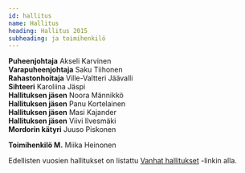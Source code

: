 ```yaml
---
id: hallitus
name: Hallitus
heading: Hallitus 2015
subheading: ja toimihenkilö
---
```


**Puheenjohtaja** 			Akseli Karvinen   
**Varapuheenjohtaja** 		Saku Tiihonen   
**Rahastonhoitaja** 		Ville-Valtteri Jäävalli  
**Sihteeri**				Karoliina Jäspi  
**Hallituksen jäsen** 		Noora Männikkö  
**Hallituksen jäsen**		Panu Kortelainen  
**Hallituksen jäsen**		Masi Kajander  
**Hallituksen jäsen**		Viivi Ilvesmäki  
**Mordorin kätyri** 		Juuso Piskonen  

**Toimihenkilö M.** 		Miika Heinonen

Edellisten vuosien hallitukset on listattu [Vanhat hallitukset](/vanhat_hallitukset/ "Vanhat hallitukset") -linkin alla.
